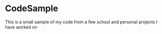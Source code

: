 # CodeSample
This is a small sample of my code from a few school and personal projects I have worked on
